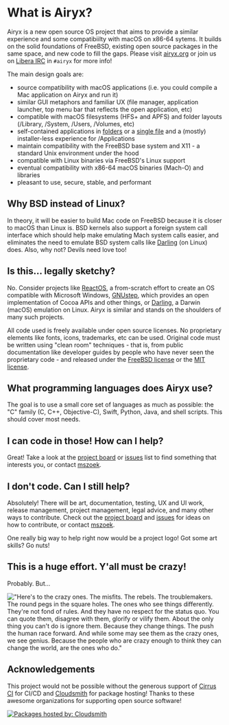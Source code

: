 # What is Airyx?

Airyx is a new open source OS project that aims to provide a similar experience and some compatibiilty with macOS on x86-64 sytems. It builds on the solid foundations of FreeBSD, existing open source packages in the same space, and new code to fill the gaps. Please visit [airyx.org](https://airyx.org/) or join us on [Libera IRC](https://libera.chat) in `#airyx` for more info!

The main design goals are:
- source compatibility with macOS applications (i.e. you could compile a Mac application on Airyx and run it)
- similar GUI metaphors and familiar UX (file manager, application launcher, top menu bar that reflects the open application, etc)
- compatible with macOS filesystems (HFS+ and APFS) and folder layouts (/Library, /System, /Users, /Volumes, etc)
- self-contained applications in [folders](https://github.com/AppImage/AppImageKit/wiki/AppDir) or a [single file](https://github.com/AppImage) and a (mostly) installer-less experience for /Applications
- maintain compatibility with the FreeBSD base system and X11 - a standard Unix environment under the hood
- compatible with Linux binaries via FreeBSD's Linux support
- eventual compatibility with x86-64 macOS binaries (Mach-O) and libraries
- pleasant to use, secure, stable, and performant


## Why BSD instead of Linux?

In theory, it will be easier to build Mac code on FreeBSD because it is closer to macOS than Linux is. BSD kernels also support a foreign system call interface which should help make emulating Mach system calls easier, and eliminates the need to emulate BSD system calls like [Darling](https://docs.darlinghq.org/internals/basics/system-call-emulation.html) (on Linux) does. Also, why not? Devils need love too!

## Is this... legally sketchy?

No. Consider projects like [ReactOS](https://reactos.org/faq/), a from-scratch effort to create an OS compatible with Microsoft Windows, [GNUstep](http://www,gnustep.org), which provides an open implementation of Cocoa APIs and other things, or [Darling](https://darlinghq.org), a Darwin (macOS) emulation on Linux. Airyx is similar and stands on the shoulders of many such projects.

All code used is freely available under open source licenses. No proprietary elements like fonts, icons, trademarks, etc can be used. Original code must be written using "clean room" techniques - that is, from public documentation like developer guides by people who have never seen the proprietary code - and released under the [FreeBSD license](https://opensource.org/licenses/BSD-2-Clause) or the [MIT license](https://opensource.org/licenses/MIT).

## What programming languages does Airyx use?

The goal is to use a small core set of languages as much as possible: the "C" family (C, C++, Objective-C), Swift, Python, Java, and shell scripts. This should cover most needs.

## I can code in those! How can I help?

Great! Take a look at the [project board](https://github.com/mszoek/airyx/projects/1) or [issues](https://github.com/mszoek/airyx/issues) list to find something that interests you, or contact [mszoek](https://github.com/mszoek).

## I don't code. Can I still help?

Absolutely! There will be art, documentation, testing, UX and UI work, release management, project management, legal advice, and many other ways to contribute. Check out the [project board](https://github.com/mszoek/airyx/projects/1) and [issues](https://github.com/mszoek/airyx/issues) for ideas on how to contribute, or contact [mszoek](https://github.com/mszoek).

One really big way to help right now would be a project logo! Got some art skills? Go nuts!

## This is a huge effort. Y'all must be crazy!

Probably. But...

!["Here's to the crazy ones. The misfits. The rebels. The troublemakers. The round pegs in the square holes. The ones who see things differently. They're not fond of rules. And they have no respect for the status quo. You can quote them, disagree with them, glorify or vilify them. About the only thing you can't do is ignore them. Because they change things. The push the human race forward. And while some may see them as the crazy ones, we see genius. Because the people who are crazy enough to think they can change the world, are the ones who do."](https://i.etsystatic.com/9865576/r/il/3afeb0/1019438891/il_794xN.1019438891_m9og.jpg)


## Acknowledgements
This project would not be possible without the generous support of [Cirrus CI](https://cirrus-ci.org/) for CI/CD and [Cloudsmith](https://cloudsmith.io/) for package hosting! Thanks to these awesome organizations for supporting open source software!

[![Packages hosted by: Cloudsmith](https://img.shields.io/badge/OSS%20hosting%20by-cloudsmith-blue?logo=cloudsmith&style=flat-square)](https://cloudsmith.com)

